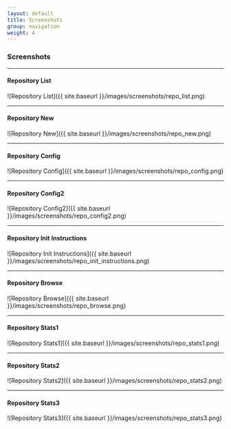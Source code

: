 ```yaml
---
layout: default
title: Screenshots
group: navigation
weight: 4
---
```


<div id="toc">
</div>


### Screenshots
***

#### Repository List

![Repository List]({{ site.baseurl }}/images/screenshots/repo_list.png)

***

#### Repository New

![Repository New]({{ site.baseurl }}/images/screenshots/repo_new.png)

***

#### Repository Config

![Repository Config]({{ site.baseurl }}/images/screenshots/repo_config.png)

***

#### Repository Config2

![Repository Config2]({{ site.baseurl }}/images/screenshots/repo_config2.png)

***

#### Repository Init Instructions

![Repository Init Instructions]({{ site.baseurl }}/images/screenshots/repo_init_instructions.png)

***

#### Repository Browse

![Repository Browse]({{ site.baseurl }}/images/screenshots/repo_browse.png)

***

#### Repository Stats1

![Repository Stats1]({{ site.baseurl }}/images/screenshots/repo_stats1.png)

***

#### Repository Stats2

![Repository Stats2]({{ site.baseurl }}/images/screenshots/repo_stats2.png)

***

#### Repository Stats3

![Repository Stats3]({{ site.baseurl }}/images/screenshots/repo_stats3.png)
